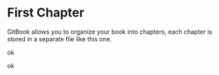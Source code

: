 # First Chapter

GitBook allows you to organize your book into chapters, each chapter is stored in a separate file like this one.

ok

ok
